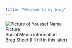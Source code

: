 ```yaml
---
title: "Welcome to my blog"
---
```

![Picture of Youssef](/github-pages-with-jekyll/MicrosoftTeams-image.jpg)
Name  
Picture  
Social Media information  
Brag Sheet (I'll fill in this later)  
